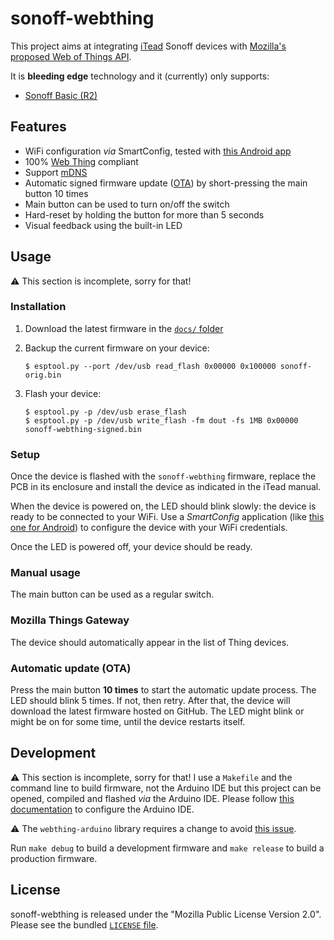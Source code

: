 # sonoff-webthing

This project aims at integrating [iTead](https://www.itead.cc/) Sonoff devices
with [Mozilla's proposed Web of Things API](https://iot.mozilla.org/wot/).

It is **bleeding edge** technology and it (currently) only supports:

- [Sonoff Basic (R2)](https://www.itead.cc/smart-home/sonoff-wifi-wireless-switch.html)

## Features

- WiFi configuration _via_ SmartConfig, tested with [this Android
  app](https://play.google.com/store/apps/details?id=com.cmmakerclub.iot.esptouch&hl=en)
- 100% [Web Thing](https://iot.mozilla.org/things/) compliant
- Support [mDNS](https://en.wikipedia.org/wiki/Multicast_DNS)
- Automatic signed firmware update
  ([OTA](https://en.wikipedia.org/wiki/Over-the-air_programming)) by
  short-pressing the main button 10 times
- Main button can be used to turn on/off the switch
- Hard-reset by holding the button for more than 5 seconds
- Visual feedback using the built-in LED

## Usage

:warning: This section is incomplete, sorry for that!

### Installation

1. Download the latest firmware in the [`docs/` folder](./docs/)
2. Backup the current firmware on your device:

    ```
    $ esptool.py --port /dev/usb read_flash 0x00000 0x100000 sonoff-orig.bin
    ```

3. Flash your device:

    ```
    $ esptool.py -p /dev/usb erase_flash
    $ esptool.py -p /dev/usb write_flash -fm dout -fs 1MB 0x00000 sonoff-webthing-signed.bin
    ```

### Setup

Once the device is flashed with the `sonoff-webthing` firmware, replace the PCB
in its enclosure and install the device as indicated in the iTead manual.

When the device is powered on, the LED should blink slowly: the device is ready
to be connected to your WiFi. Use a _SmartConfig_ application (like [this one
for
Android](https://play.google.com/store/apps/details?id=com.cmmakerclub.iot.esptouch&hl=en))
to configure the device with your WiFi credentials.

Once the LED is powered off, your device should be ready.

### Manual usage

The main button can be used as a regular switch.

### Mozilla Things Gateway

The device should automatically appear in the list of Thing devices.

### Automatic update (OTA)

Press the main button **10 times** to start the automatic update process. The
LED should blink 5 times. If not, then retry. After that, the device will
download the latest firmware hosted on GitHub. The LED might blink or might be
on for some time, until the device restarts itself.

## Development

:warning: This section is incomplete, sorry for that! I use a `Makefile` and the
command line to build firmware, not the Arduino IDE but this project can be
opened, compiled and flashed _via_ the Arduino IDE. Please follow [this
documentation](https://github.com/arendst/Sonoff-Tasmota/wiki/Arduino-IDE#configure-arduino-ide)
to configure the Arduino IDE.

:warning: The `webthing-arduino` library requires a change to avoid [this
issue](https://github.com/mozilla-iot/webthing-arduino/issues/59).

Run `make debug` to build a development firmware and `make release` to build a
production firmware.

## License

sonoff-webthing is released under the "Mozilla Public License Version 2.0".
Please see the bundled [`LICENSE` file](./LICENSE).
